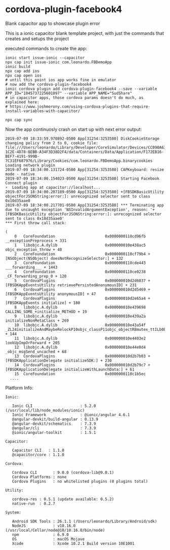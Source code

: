 # cordova-plugin-facebook4
Blank capacitor app to showcase plugin error

This is a ionic capacitor blank template project, with just the commands that creates and setups the project

executed commands to create the app:

    ionic start issue-ionic --capacitor
    npx cap init issue-ionic com.leonardo.FBDemoApp
    ionic build
    npx cap add ios
    npx cap open ios
    # until this point ios app works fine in emulator
    # now add the cordova-plugin-facebook4
    ionic cordova plugin add cordova-plugin-facebook4 --save --variable APP_ID="1045737225601097" --variable APP_NAME="SudShare"
    # in capacitor apps, those cordova params doesn't do much, as explained here: 
    # https://www.joshmorony.com/using-cordova-plugins-that-require-install-variables-with-capacitor/

    npx cap sync

 Now the app continuosly crash on start up with next error output:
    
    2019-07-09 18:33:59.970892-0500 App[31254:3253580] DiskCookieStorage changing policy from 2 to 0, cookie file: file:///Users/leonardo/Library/Developer/CoreSimulator/Devices/CC090A63-1C2E-4D78-8EBB-A34F3D38D2F4/data/Containers/Data/Application/F172EB16-BEF7-4191-999B-7C31EF687976/Library/Cookies/com.leonardo.FBDemoApp.binarycookies
    Loading network plugin   
    2019-07-09 18:34:00.131724-0500 App[31254:3253580] CAPKeyboard: resize mode - native
    2019-07-09 18:34:00.154023-0500 App[31254:3253580] Starting Facebook Connect plugin
    ⚡️  Loading app at capacitor://localhost...   
    2019-07-09 18:34:00.207189-0500 App[31254:3253580] +[FBSDKBasicUtility objectForJSONString:error:]: unrecognized selector sent to class 0x10d35aae0
    2019-07-09 18:34:00.217701-0500 App[31254:3253580] *** Terminating app due to uncaught exception 'NSInvalidArgumentException', reason: '+[FBSDKBasicUtility objectForJSONString:error:]: unrecognized selector sent to class 0x10d35aae0'
    *** First throw call stack:
    
    (
    	0   CoreFoundation                      0x0000000110cd96fb __exceptionPreprocess + 331
    	1   libobjc.A.dylib                     0x000000010e438ac5 objc_exception_throw + 48
    	2   CoreFoundation                      0x0000000110cf79b4 +[NSObject(NSObject) doesNotRecognizeSelector:] + 132
    	3   CoreFoundation                      0x0000000110cde443 ___forwarding___ + 1443
    	4   CoreFoundation                      0x0000000110ce0238 _CF_forwarding_prep_0 + 120
    	5   CordovaPlugins                      0x000000010d2d6037 +[FBSDKAppEventsUtility retrievePersistedAnonymousID] + 231
    	6   CordovaPlugins                      0x000000010d2d5469 +[FBSDKAppEventsUtility anonymousID] + 47
    	7   CordovaPlugins                      0x000000010d2e65a4 +[FBSDKAppEvents initialize] + 180
    	8   libobjc.A.dylib                     0x000000010e439698 CALLING_SOME_+initialize_METHOD + 19
    	9   libobjc.A.dylib                     0x000000010e439a2a initializeNonMetaClass + 269
    	10  libobjc.A.dylib                     0x000000010e43a54f _ZL24initializeAndMaybeRelockP10objc_classP11objc_objectR8mutex_ttILb0EEb + 144
    	11  libobjc.A.dylib                     0x000000010e4403e2 lookUpImpOrForward + 205
    	12  libobjc.A.dylib                     0x000000010e44e0d4 _objc_msgSend_uncached + 68
    	13  CordovaPlugins                      0x000000010d2b7b03 +[FBSDKApplicationDelegate initializeSDK:] + 230
    	14  CordovaPlugins                      0x000000010d2b79c7 +[FBSDKApplicationDelegate initializeWithLaunchData:] + 61
    	15  CoreFoundation                      0x0000000110c1b5ec
      ....


Platform Info: 
	
~~~~
Ionic:

   Ionic CLI                     : 5.2.0 (/usr/local/lib/node_modules/ionic)
   Ionic Framework               : @ionic/angular 4.6.1
   @angular-devkit/build-angular : 0.13.9
   @angular-devkit/schematics    : 7.3.9
   @angular/cli                  : 7.3.9
   @ionic/angular-toolkit        : 1.5.1

Capacitor:

   Capacitor CLI   : 1.1.0
   @capacitor/core : 1.1.0

Cordova:

   Cordova CLI       : 9.0.0 (cordova-lib@9.0.1)
   Cordova Platforms : none
   Cordova Plugins   : no whitelisted plugins (0 plugins total)

Utility:

   cordova-res : 0.5.1 (update available: 0.5.2)
   native-run  : 0.2.7 

System:

   Android SDK Tools : 26.1.1 (/Users/leonardo/Library/Android/sdk)
   NodeJS            : v10.16.0 (/usr/local/Cellar/node@10/10.16.0/bin/node)
   npm               : 6.9.0
   OS                : macOS Mojave
   Xcode             : Xcode 10.2.1 Build version 10E1001
   
~~~~
